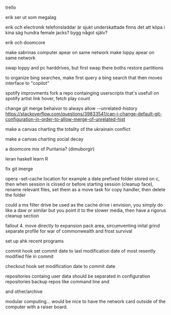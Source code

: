 trello

erik ser ut som megalag

erik och electronik
telefonsladdar är sjukt underskattade
finns det att köpa i kina säg hundra female jacks?
bygg något själv?

erik och doomcore

make sabrinas computer apear on same network
make loppy apear on same network

swap loppy and pc harddrives, 
	but first swap there boths restore partitions

to organize bing searches, 
	make first query a bing search that then moves interface to "copilot"

spotify improvments
	 fork a repo containging userscripts that's usefull
		 on spotify artist link hover, fetch play count

change git merge behaivor to always allow --unrelated-history https://stackoverflow.com/questions/39833541/can-i-change-default-git-configuration-in-order-to-allow-merge-of-unrelated-hist

make a canvas charting the totality of the ukrainain conflict

make a canvas charting social decay

a doomcore mix of Puritania? (dimuborgir)

leran haskell
learn R

fix git imerge

opera -set-cache location
	for example a date prefixed folder stored on c, then when session is closed or before starting session (cleanup face), rename relevant files, set them as a move task for copy handler, then delete the folder

could a ms filter drive 
	be used as the cache drive i envision, you simply do like a daw or similar but you point it to the slower media, then have a rigorus cleanup section

fallout 4. move directly to expansion pack area, sircumventing inital grind
	separate profile for war of commonwealth and frost survival


set up ahk 
	recent programs

commit hook 
	set commit date to last modification date of most resently modified file in commit

checkout hook
	set modification date to commit date

repositories containg user data should be separated in configuration repositories
backup repos
	like command line and 
	
and other/archive

modular computing... would be nice to have the network card outside of the computer with a raiser board.
